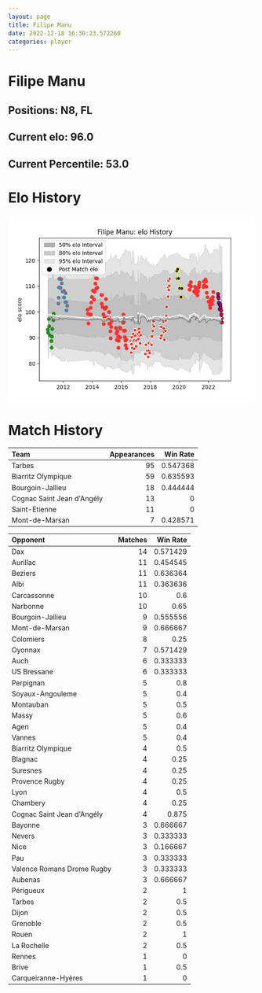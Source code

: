 ```yaml
---  
layout: page  
title: Filipe Manu  
date: 2022-12-18 16:30:23.572260  
categories: player  
---
```

# Filipe Manu

## Positions: N8, FL

## Current elo: 96.0

## Current Percentile: 53.0

# Elo History


![elo history](history_FilipeManu.png)
# Match History


| Team                       |   Appearances |   Win Rate |
|:---------------------------|--------------:|-----------:|
| Tarbes                     |            95 |   0.547368 |
| Biarritz Olympique         |            59 |   0.635593 |
| Bourgoin-Jallieu           |            18 |   0.444444 |
| Cognac Saint Jean d'Angély |            13 |   0        |
| Saint-Etienne              |            11 |   0        |
| Mont-de-Marsan             |             7 |   0.428571 |

| Opponent                   |   Matches |   Win Rate |
|:---------------------------|----------:|-----------:|
| Dax                        |        14 |   0.571429 |
| Aurillac                   |        11 |   0.454545 |
| Beziers                    |        11 |   0.636364 |
| Albi                       |        11 |   0.363636 |
| Carcassonne                |        10 |   0.6      |
| Narbonne                   |        10 |   0.65     |
| Bourgoin-Jallieu           |         9 |   0.555556 |
| Mont-de-Marsan             |         9 |   0.666667 |
| Colomiers                  |         8 |   0.25     |
| Oyonnax                    |         7 |   0.571429 |
| Auch                       |         6 |   0.333333 |
| US Bressane                |         6 |   0.333333 |
| Perpignan                  |         5 |   0.8      |
| Soyaux-Angouleme           |         5 |   0.4      |
| Montauban                  |         5 |   0.5      |
| Massy                      |         5 |   0.6      |
| Agen                       |         5 |   0.4      |
| Vannes                     |         5 |   0.4      |
| Biarritz Olympique         |         4 |   0.5      |
| Blagnac                    |         4 |   0.25     |
| Suresnes                   |         4 |   0.25     |
| Provence Rugby             |         4 |   0.25     |
| Lyon                       |         4 |   0.5      |
| Chambery                   |         4 |   0.25     |
| Cognac Saint Jean d'Angély |         4 |   0.875    |
| Bayonne                    |         3 |   0.666667 |
| Nevers                     |         3 |   0.333333 |
| Nice                       |         3 |   0.166667 |
| Pau                        |         3 |   0.333333 |
| Valence Romans Drome Rugby |         3 |   0.333333 |
| Aubenas                    |         3 |   0.666667 |
| Périgueux                  |         2 |   1        |
| Tarbes                     |         2 |   0.5      |
| Dijon                      |         2 |   0.5      |
| Grenoble                   |         2 |   0.5      |
| Rouen                      |         2 |   1        |
| La Rochelle                |         2 |   0.5      |
| Rennes                     |         1 |   0        |
| Brive                      |         1 |   0.5      |
| Carqueiranne-Hyères        |         1 |   0        |
